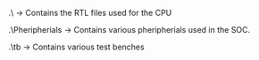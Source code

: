 .\ -> Contains the RTL files used for the CPU 

.\Pheripherials -> Contains various pheripherials used in the SOC.

.\tb -> Contains various test benches